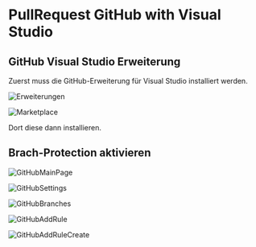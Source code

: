 # PullRequest GitHub with Visual Studio

## GitHub Visual Studio Erweiterung

Zuerst muss die GitHub-Erweiterung für Visual Studio installiert werden.

[Erweiterungen]: https://github.com/Lion1Blue/PullRequest_Demo/blob/main/Doc/VisualStudioExtras.png.jpg  "Visual-Studio-Erweiterungen"
![Erweiterungen]

[Marketplace]: https://github.com/Lion1Blue/PullRequest_Demo/blob/main/Doc/VisualStudioMarketplace.png.jpg  "Visual-Studio-Marketplace"
![Marketplace]

Dort diese dann installieren.

## Brach-Protection aktivieren

[GitHubMainPage]: https://github.com/Lion1Blue/PullRequest_Demo/blob/main/Doc/GitHubFrontPage.png.jpg  "Projekt"
![GitHubMainPage]

[GitHubSettings]: https://github.com/Lion1Blue/PullRequest_Demo/blob/main/Doc/GitHubSettings.png.jpg  "Settings"
![GitHubSettings]

[GitHubBranches]: https://github.com/Lion1Blue/PullRequest_Demo/blob/main/Doc/GitHubSettingsBranches.png.jpg  "Branches"
![GitHubBranches]

[GitHubAddRule]: https://github.com/Lion1Blue/PullRequest_Demo/blob/main/Doc/GitHubSettingsAddBranchProtection.png.jpg  "Add Rule"
![GitHubAddRule]

[GitHubAddRuleCreate]: https://github.com/Lion1Blue/PullRequest_Demo/blob/main/Doc/GitHubSettingsAddRuleCreate.png.jpg  "Create"
![GitHubAddRuleCreate]
